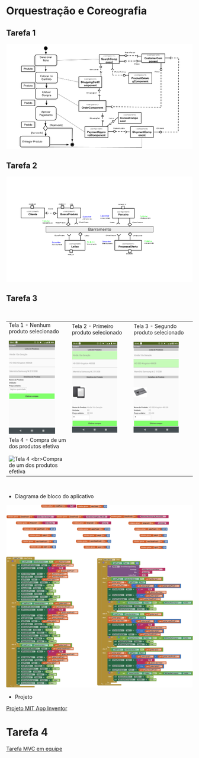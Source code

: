 # Orquestração e Coreografia

## Tarefa 1

![Order](https://github.com/jep84/inf331/blob/master/lab03/images/order.png)

## Tarefa 2

![Leilao](https://github.com/jep84/inf331/blob/master/lab03/images/leilao.png)

## Tarefa 3

<br>
<table border="0">
   <tr>
      <td>Tela 1 - Nenhum produto selecionado<br><br><img alt="Tela 1 - nenhum produto selecionado" src="images/tela1.png" width="80%" height="80%" /></td>
      <td>Tela 2 - Primeiro produto selecionado <br><br><img alt="Tela 2 - primeiro produto selecionado" src="images/tela2.png" width="80%" height="80%" /></td>
      <td>Tela 3 - Segundo produto selecionado <br><br><img alt="Tela 3 - segundo produto selecionado" src="images/tela3.png" width="80%" height="80%" /></td>
   </tr>
   <tr>
      <td>Tela 4 - Compra de um dos produtos efetiva<br><br><img alt="Tela 4 <br>Compra de um dos produtos efetiva" src="images/tela4.png" width="80%" height="80%" /></td>

   </tr>
</table>
<br>

* Diagrama de bloco do aplicativo

![Blocks](https://github.com/jep84/inf331/blob/master/lab03/images/blocks.png)

* Projeto

[Projeto MIT App Inventor](https://github.com/jep84/inf331/tree/master/lab03/app/inf331tarefa3.aia)

# Tarefa 4

[Tarefa MVC em equipe](https://github.com/inf331equipe6/tarefas)
